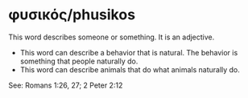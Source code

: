 # φυσικός/phusikos
This word describes someone or something. It is an adjective.
* This word can describe a behavior that is natural. The behavior is something that people naturally do.
* This word can describe animals that do what animals naturally do. 

See: Romans 1:26, 27; 2 Peter 2:12
